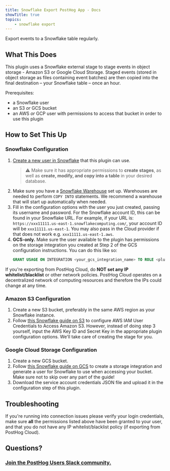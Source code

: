 ```yaml
---
title: Snowflake Export PostHog App - Docs
showTitle: true
topics:
    - snowflake export
---
```


Export events to a Snowflake table regularly.

## What This Does

This plugin uses a Snowflake external stage to stage events in object storage - Amazon S3 or Google Cloud Storage. Staged events (stored in object storage as files containing event batches) are then copied into the final destination – your Snowflake table – once an hour.

Prerequisites:
- a Snowflake user
- an S3 _or_ GCS bucket
- an AWS _or_ GCP user with permissions to access that bucket in order to use this plugin

## How to Set This Up

### Snowflake Configuration

1. [Create a new user in Snowflake](https://docs.snowflake.com/en/sql-reference/sql/create-user.html) that this plugin can use.
    > ⚠️ Make sure it has appropriate permissions to **create stages**, as well as **create, modify, and copy into a table** in your desired database. 
2. Make sure you have a [Snowflake Warehouse](https://docs.snowflake.com/en/user-guide/warehouses-overview.html) set up. Warehouses are needed to perform `COPY INTO` statements. We recommend a warehouse that will start up automatically when needed.
3. Fill in the configuration options with the user you just created, passing its username and password. For the Snowflake account ID, this can be found in your Snowflake URL. For example, if your URL is: `https://xxx11111.us-east-1.snowflakecomputing.com/`, your account ID will be `xxx11111.us-east-1`. You may also pass in the Cloud provider if that does not work e.g. `xxx11111.us-east-1.aws`.
4. **GCS-only.** Make sure the user available to the plugin has permissions on the storage integration you created at Step 2 of the GCS configuration instructions. You can do this like so:
    ```sql
    GRANT USAGE ON INTEGRATION <your_gcs_integration_name> TO ROLE <plugin_user_role>
    ```

If you're exporting from PostHog Cloud, do **NOT set any IP whitelist/blacklist** or other network policies. PostHog Cloud operates on a decentralized network of computing resources and therefore the IPs could change at any time.


### Amazon S3 Configuration

1. Create a new S3 bucket, preferably in the same AWS region as your Snowflake instance.
2. Follow [this Snowflake guide on S3](https://docs.snowflake.com/en/user-guide/data-load-s3-config-aws-iam-user.html) to configure AWS IAM User Credentials to Access Amazon S3. However, instead of doing step 3 yourself, input the AWS Key ID and Secret Key in the appropriate plugin configuration options. We'll take care of creating the stage for you.

### Google Cloud Storage Configuration

1. Create a new GCS bucket.
2. Follow [this Snowflake guide on GCS](https://docs.snowflake.com/en/user-guide/data-load-gcs-config.html) to create a storage integration and generate a user for Snowflake to use when accessing your bucket. Make sure not to skip over any part of the guide!
3. Download the service account credentials JSON file and upload it in the configuration step of this plugin.

## Troubleshooting

If you're running into connection issues please verify your login credentials, make sure **all** the permissions listed above have been granted to your user, and that you do not have any IP whitelist/blacklist policy (if exporting from PostHog Cloud).

## Questions?

### [Join the PostHog Users Slack community.](https://posthog.com/slack)
